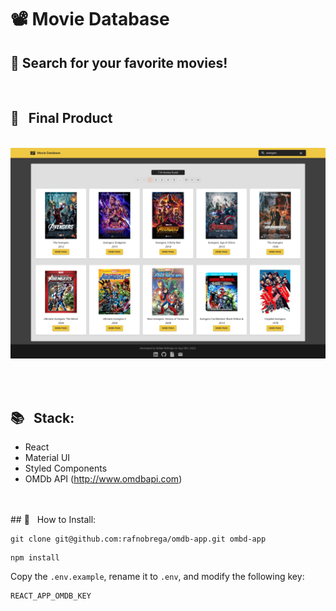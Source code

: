 <h1>📽 Movie Database</h1>
<h2>🍿 Search for your favorite movies!</h2>
<br/>

## 🚀 &nbsp; Final Product

<p align="center"><br>
  <img 
    src="./docs/movie-db-home.png"
  >
</p>
<br/>
<br/>

## 📚 &nbsp; Stack:
- React
- Material UI
- Styled Components
- OMDb API (http://www.omdbapi.com)
<br/>
<br/>
## 🧰 &nbsp; How to Install:


```
git clone git@github.com:rafnobrega/omdb-app.git ombd-app
```

```
npm install
```
Copy the `.env.example`, rename it to `.env`, and modify the following key:
```
REACT_APP_OMDB_KEY
```